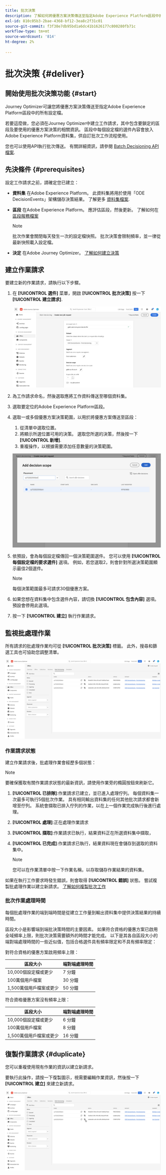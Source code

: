 ```yaml
---
title: 批次決策
description: 了解如何將優惠方案決策傳送至指定Adobe Experience Platform區段中的所有設定檔。
exl-id: 810c05b3-2bae-4368-bf12-3ea8c2f31c01
source-git-commit: f3f38e7db95bd1a6dc41b1626177c800280fb71c
workflow-type: tm+mt
source-wordcount: '814'
ht-degree: 2%

---
```


# 批次決策 {#deliver}

## 開始使用批次決策功能 {#start}

Journey Optimizer可讓您將優惠方案決策傳送至指定Adobe Experience Platform區段中的所有設定檔。

若要這麼做，您必須在Journey Optimizer中建立工作請求，其中包含要鎖定的區段及要使用的優惠方案決策的相關資訊。 區段中每個設定檔的選件內容會放入Adobe Experience Platform資料集，供自訂批次工作流程使用。

您也可以使用API執行批次傳送。 有關詳細資訊，請參閱 [Batch Decisioning API檔案](api-reference/offer-delivery-api/batch-decisioning-api.md).

## 先決條件 {#prerequisites}

設定工作請求之前，請確定您已建立：

* **資料集** 在Adobe Experience Platform。 此資料集將用於使用「ODE DecisionEvents」架構儲存決策結果。 了解更多 [資料集檔案](https://experienceleague.adobe.com/docs/experience-platform/catalog/datasets/overview.html?lang=zh-Hant).

* **區段** 在Adobe Experience Platform。 應評估區段，然後更新。 了解如何在 [區段服務檔案](http://www.adobe.com/go/segmentation-overview-en)

   >[!NOTE]
   >
   >批次作業會關閉每天發生一次的設定檔快照。 批次決策會限制頻率，並一律從最新快照載入設定檔。

* **決定** 在Adobe Journey Optimizer。 [了解如何建立決策](offer-activities/create-offer-activities.md)

<!-- in API doc, remove these info and add ref here-->

## 建立作業請求

要建立新的作業請求，請執行以下步驟。

1. 在 **[!UICONTROL 選件]** 菜單，開啟 **[!UICONTROL 批次決策]** 按一下 **[!UICONTROL 建立請求]**.

   ![](assets/batch-create.png)

1. 為工作請求命名，然後選取應將工作資料傳送至哪個資料集。

1. 選取要定位的Adobe Experience Platform區段。

1. 選取一或多個優惠方案決策範圍，以用於將優惠方案傳送至區段：
   1. 從清單中選取位置。
   1. 將顯示所選位置可用的決策。 選取您所選的決策，然後按一下 **[!UICONTROL 新增]**.
   1. 重複操作，以根據需要添加任意數量的決策範圍。

   ![](assets/batch-decision.png)

1. 依預設，會為每個設定檔傳回一個決策範圍選件。 您可以使用 **[!UICONTROL 每個設定檔的要求選件]** 選項。 例如，若您選取2，則會針對所選決策範圍顯示最佳2個選件。

   >[!NOTE]
   >
   >每個決策範圍最多可請求30個優惠方案。

1. 如果您想在資料集中包含選件內容，請切換 **[!UICONTROL 包含內容]** 選項。 預設會停用此選項。

1. 按一下 **[!UICONTROL 建立]** 執行作業請求。

## 監視批處理作業

所有請求的批處理作業均可從 **[!UICONTROL 批次決策]** 標籤。 此外，搜尋和篩選工具也可協助您調整清單。

![](assets/batch-list.png)

### 作業請求狀態

建立作業請求後，批處理作業會經歷多個狀態：

>[!NOTE]
>
>要確保獲取有關作業請求狀態的最新資訊，請使用作業旁的橢圓按鈕來刷新它。

1. **[!UICONTROL 已排隊]**:作業請求已建立，並已進入處理佇列。 每個資料集一次最多可執行5個批次作業。 具有相同輸出資料集的任何其他批次請求都會新增至佇列。 系統會擷取已排入佇列的作業，以在上一個作業完成執行後進行處理。
1. **[!UICONTROL 處理]**:正在處理作業請求
1. **[!UICONTROL 擷取]**:作業請求已執行，結果資料正在所選資料集中擷取，
1. **[!UICONTROL 已完成]**:作業請求已執行，結果資料現在會儲存到選取的資料集中。

   >[!NOTE]
   >
   >您可以在作業清單中按一下作業名稱，以存取儲存作業結果的資料集。

如果在執行工作要求時發生錯誤，則會取得 **[!UICONTROL 錯誤]** 狀態。 嘗試複製批處理作業以建立新請求。 [了解如何複製批次工作](#duplicate)

### 批次作業處理時間

每個批處理作業的端到端時間是從建立工作量到輸出資料集中提供決策結果的持續時間。

區段大小是影響端到端批決策時間的主要因素。 如果符合資格的優惠方案已啟用全域頻率上限，則批次決策需要額外的時間才能完成。 以下是其各自區段大小的端對端處理時間的一些近似值，包括合格選件具有頻率限定和不具有頻率限定：

對符合資格的優惠方案啟用頻率上限：

| 區段大小 | 端對端處理時間 |
|--------------|----------------------------|
| 10,000個設定檔或更少 | 7 分鐘 |
| 100萬個用戶檔案 | 30 分鐘 |
| 1,500萬個用戶檔案或更少 | 50 分鐘 |

符合資格優惠方案沒有頻率上限：

| 區段大小 | 端對端處理時間 |
|--------------|----------------------------|
| 10,000個設定檔或更少 | 6 分鐘 |
| 100萬個用戶檔案 | 8 分鐘 |
| 1,500萬個用戶檔案或更少 | 16 分鐘 |

## 復製作業請求 {#duplicate}

您可以重複使用現有作業的資訊以建立新請求。

要執行此操作，請按一下復製圖示，視需要編輯作業資訊，然後按一下 **[!UICONTROL 建立]** 來建立新請求。

![](assets/batch-duplicate.png)
